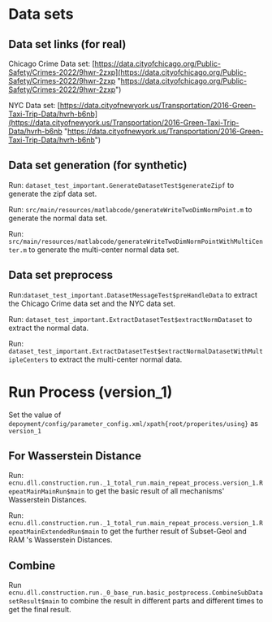 # Data sets
## Data set links (for real)
Chicago Crime Data set: [https://data.cityofchicago.org/Public-Safety/Crimes-2022/9hwr-2zxp](https://data.cityofchicago.org/Public-Safety/Crimes-2022/9hwr-2zxp "https://data.cityofchicago.org/Public-Safety/Crimes-2022/9hwr-2zxp")

NYC Data set: [https://data.cityofnewyork.us/Transportation/2016-Green-Taxi-Trip-Data/hvrh-b6nb](https://data.cityofnewyork.us/Transportation/2016-Green-Taxi-Trip-Data/hvrh-b6nb "https://data.cityofnewyork.us/Transportation/2016-Green-Taxi-Trip-Data/hvrh-b6nb")
## Data set generation (for synthetic)
Run: `dataset_test_important.GenerateDatasetTest$generateZipf` to generate the zipf data set.

Run: `src/main/resources/matlabcode/generateWriteTwoDimNormPoint.m` to generate the normal data set.

Run: `src/main/resources/matlabcode/generateWriteTwoDimNormPointWithMultiCenter.m` to generate the multi-center normal data set.
 
## Data set preprocess
Run:`dataset_test_important.DatasetMessageTest$preHandleData` to extract the Chicago Crime data set and the NYC data set.

Run: `dataset_test_important.ExtractDatasetTest$extractNormDataset` to extract the normal data.

Run: `dataset_test_important.ExtractDatasetTest$extractNormalDatasetWithMultipleCenters` to extract the multi-center normal data.

# Run Process (version_1)
Set the value of `depoyment/config/parameter_config.xml/xpath{root/properites/using}` as `version_1`

## For Wasserstein Distance 
Run: `ecnu.dll.construction.run._1_total_run.main_repeat_process.version_1.RepeatMainMainRun$main` to get the basic result of all mechanisms' Wasserstein Distances.

Run: `ecnu.dll.construction.run._1_total_run.main_repeat_process.version_1.RepeatMainExtendedRun$main` to get the further result of Subset-GeoI and RAM 's Wasserstein Distances.

[//]: # (## For KL Divergence )
[//]: # (Run: `src/main/java/ecnu/dll/construction/run/basic_preprocess/SubsetGeoIEpsilonLPTableGeneration.java` to generate LP table for SEM-Geo-I.)
[//]: # ()
[//]: # (Run: `src/main/java/ecnu/dll/construction/run/basic_preprocess/DAMEpsilonLPTableGeneration.java` to generate LP table for DAM.)
[//]: # ()
[//]: # (Run: `src/main/java/ecnu/dll/construction/run/main_repeat_process/RepeatExtendedExtendedForKLDivergenceOnlyRun.java` to get the result under KL divergence.)


## Combine
Run `ecnu.dll.construction.run._0_base_run.basic_postprocess.CombineSubDatasetResult$main` to combine the result in different parts and different times to get the final result.

